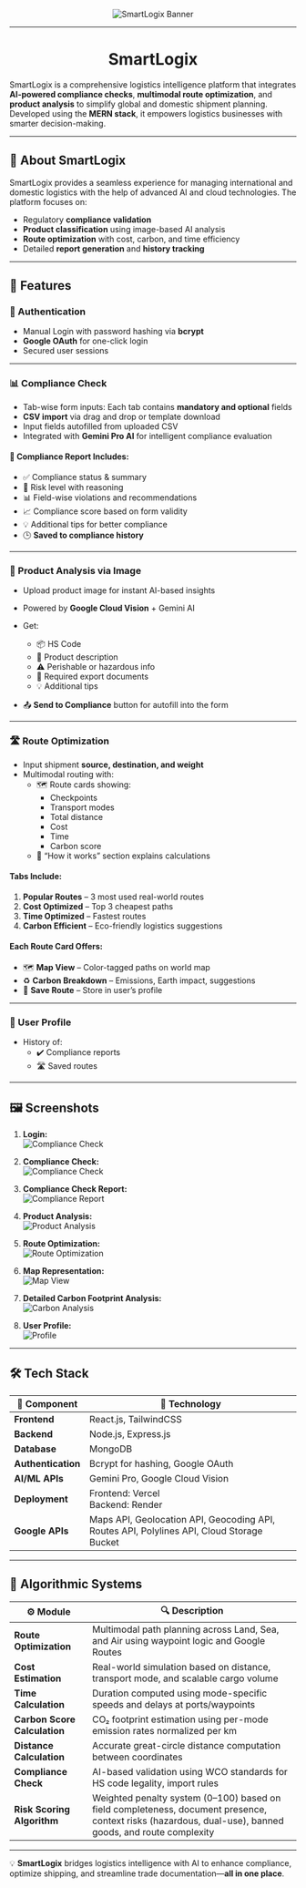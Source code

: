 <p align="center">
  <img src="./screenshots/cover.png" alt="SmartLogix Banner" />
</p>


---

<h1 align="center"> SmartLogix </h1>

SmartLogix is a comprehensive logistics intelligence platform that integrates **AI-powered compliance checks**, **multimodal route optimization**, and **product analysis** to simplify global and domestic shipment planning. Developed using the **MERN stack**, it empowers logistics businesses with smarter decision-making.

---

## 📖 About SmartLogix  

SmartLogix provides a seamless experience for managing international and domestic logistics with the help of advanced AI and cloud technologies. The platform focuses on:  

- Regulatory **compliance validation**
- **Product classification** using image-based AI analysis
- **Route optimization** with cost, carbon, and time efficiency
- Detailed **report generation** and **history tracking**

---  

## 🚀 Features  

### 🔐 Authentication  
- Manual Login with password hashing via **bcrypt**
- **Google OAuth** for one-click login  
- Secured user sessions

---

### 📊 Compliance Check  

- Tab-wise form inputs: Each tab contains **mandatory and optional** fields
- **CSV import** via drag and drop or template download
- Input fields autofilled from uploaded CSV
- Integrated with **Gemini Pro AI** for intelligent compliance evaluation

#### 📄 Compliance Report Includes:
- ✅ Compliance status & summary  
- 🔴 Risk level with reasoning  
- 📊 Field-wise violations and recommendations  
- 📈 Compliance score based on form validity  
- 💡 Additional tips for better compliance  
- 🕒 **Saved to compliance history**  

---

### 🧪 Product Analysis via Image  

- Upload product image for instant AI-based insights  
- Powered by **Google Cloud Vision** + Gemini AI  
- Get:
  - 📦 HS Code  
  - 📃 Product description  
  - ⚠️ Perishable or hazardous info  
  - 📑 Required export documents  
  - 💡 Additional tips  

- 📤 **Send to Compliance** button for autofill into the form

---

### 🛣️ Route Optimization  

- Input shipment **source, destination, and weight**
- Multimodal routing with:
  - 🗺️ Route cards showing:
    - Checkpoints
    - Transport modes
    - Total distance
    - Cost
    - Time
    - Carbon score  
  - 📘 “How it works” section explains calculations

#### Tabs Include:
1. **Popular Routes** – 3 most used real-world routes  
2. **Cost Optimized** – Top 3 cheapest paths  
3. **Time Optimized** – Fastest routes  
4. **Carbon Efficient** – Eco-friendly logistics suggestions  

#### Each Route Card Offers:
- 🗺️ **Map View** – Color-tagged paths on world map  
- ♻️ **Carbon Breakdown** – Emissions, Earth impact, suggestions  
- 💾 **Save Route** – Store in user’s profile  

---

### 👤 User Profile  

- History of:
  - ✔️ Compliance reports
  - 🛣️ Saved routes

---

## 🖼 Screenshots  

1. **Login:**  
   ![Compliance Check](./screenshots/login.png)

2. **Compliance Check:**  
   ![Compliance Check](screenshots/compliance_check.png)

3. **Compliance Check Report:**  
   ![Compliance Report](screenshots/compliance_report.png)

4. **Product Analysis:**  
   ![Product Analysis](screenshots/product_analysis.png)

5. **Route Optimization:**  
   ![Route Optimization](screenshots/route_optimization.png)

6. **Map Representation:**  
   ![Map View](screenshots/map_representation.png)

7. **Detailed Carbon Footprint Analysis:**  
   ![Carbon Analysis](screenshots/detailed_carbon_analysis.png)

8. **User Profile:**  
   ![Profile](screenshots/profile.png)

---

## 🛠 Tech Stack  

| 🧩 Component           | 🔧 Technology                                                                 |
|------------------------|-------------------------------------------------------------------------------|
| **Frontend**           | React.js, TailwindCSS                                                         |
| **Backend**            | Node.js, Express.js                                                           |
| **Database**           | MongoDB                                                                       |
| **Authentication**     | Bcrypt for hashing, Google OAuth                                              |
| **AI/ML APIs**         | Gemini Pro, Google Cloud Vision                                               |
| **Deployment**         | Frontend: Vercel<br>Backend: Render                                           |
| **Google APIs**        | Maps API, Geolocation API, Geocoding API, Routes API, Polylines API, Cloud Storage Bucket |

---

## 🧠 Algorithmic Systems  

| ⚙️ Module                | 🔍 Description                                                                                     |
|--------------------------|--------------------------------------------------------------------------------------------------|
| **Route Optimization**   | Multimodal path planning across Land, Sea, and Air using waypoint logic and Google Routes        |
| **Cost Estimation**      | Real-world simulation based on distance, transport mode, and scalable cargo volume                |
| **Time Calculation**     | Duration computed using mode-specific speeds and delays at ports/waypoints                        |
| **Carbon Score Calculation** | CO₂ footprint estimation using per-mode emission rates normalized per km                        |
| **Distance Calculation** | Accurate great-circle distance computation between coordinates                                    |
| **Compliance Check**     | AI-based validation using WCO standards for HS code legality, import rules     |
| **Risk Scoring Algorithm** | Weighted penalty system (0–100) based on field completeness, document presence, context risks (hazardous, dual-use), banned goods, and route complexity |


---

💡 **SmartLogix** bridges logistics intelligence with AI to enhance compliance, optimize shipping, and streamline trade documentation—**all in one place**.
